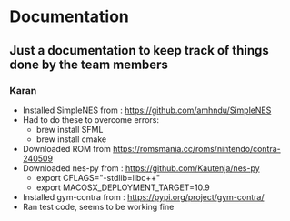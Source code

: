 # Documentation

## Just a documentation to keep track of things done by the team members

### Karan

 - Installed SimpleNES from : https://github.com/amhndu/SimpleNES
 - Had to do these to overcome errors:
 	- brew install SFML
 	- brew install cmake
- Downloaded ROM from https://romsmania.cc/roms/nintendo/contra-240509
- Downloaded nes-py from : https://github.com/Kautenja/nes-py
  - export CFLAGS="-stdlib=libc++"
  - export MACOSX_DEPLOYMENT_TARGET=10.9
- Installed gym-contra from : https://pypi.org/project/gym-contra/
- Ran test code, seems to be working fine
